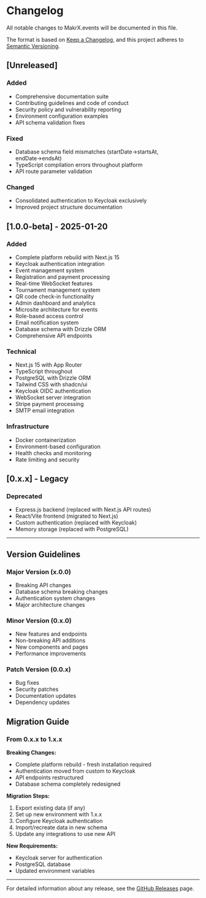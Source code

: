 # Changelog

All notable changes to MakrX.events will be documented in this file.

The format is based on [Keep a Changelog](https://keepachangelog.com/en/1.0.0/),
and this project adheres to [Semantic Versioning](https://semver.org/spec/v2.0.0.html).

## [Unreleased]

### Added

- Comprehensive documentation suite
- Contributing guidelines and code of conduct
- Security policy and vulnerability reporting
- Environment configuration examples
- API schema validation fixes

### Fixed

- Database schema field mismatches (startDate→startsAt, endDate→endsAt)
- TypeScript compilation errors throughout platform
- API route parameter validation

### Changed

- Consolidated authentication to Keycloak exclusively
- Improved project structure documentation

## [1.0.0-beta] - 2025-01-20

### Added

- Complete platform rebuild with Next.js 15
- Keycloak authentication integration
- Event management system
- Registration and payment processing
- Real-time WebSocket features
- Tournament management system
- QR code check-in functionality
- Admin dashboard and analytics
- Microsite architecture for events
- Role-based access control
- Email notification system
- Database schema with Drizzle ORM
- Comprehensive API endpoints

### Technical

- Next.js 15 with App Router
- TypeScript throughout
- PostgreSQL with Drizzle ORM
- Tailwind CSS with shadcn/ui
- Keycloak OIDC authentication
- WebSocket server integration
- Stripe payment processing
- SMTP email integration

### Infrastructure

- Docker containerization
- Environment-based configuration
- Health checks and monitoring
- Rate limiting and security

## [0.x.x] - Legacy

### Deprecated

- Express.js backend (replaced with Next.js API routes)
- React/Vite frontend (migrated to Next.js)
- Custom authentication (replaced with Keycloak)
- Memory storage (replaced with PostgreSQL)

---

## Version Guidelines

### Major Version (x.0.0)

- Breaking API changes
- Database schema breaking changes
- Authentication system changes
- Major architecture changes

### Minor Version (0.x.0)

- New features and endpoints
- Non-breaking API additions
- New components and pages
- Performance improvements

### Patch Version (0.0.x)

- Bug fixes
- Security patches
- Documentation updates
- Dependency updates

## Migration Guide

### From 0.x.x to 1.x.x

**Breaking Changes:**

- Complete platform rebuild - fresh installation required
- Authentication moved from custom to Keycloak
- API endpoints restructured
- Database schema completely redesigned

**Migration Steps:**

1. Export existing data (if any)
2. Set up new environment with 1.x.x
3. Configure Keycloak authentication
4. Import/recreate data in new schema
5. Update any integrations to use new API

**New Requirements:**

- Keycloak server for authentication
- PostgreSQL database
- Updated environment variables

---

For detailed information about any release, see the [GitHub Releases](https://github.com/your-org/makrx-events/releases) page.
